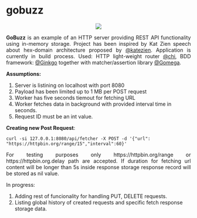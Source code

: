 # gobuzz
<p align="center">
  <img src="https://github.com/egonelbre/gophers/raw/master/.thumb/vector/superhero/gotham.png">
</p>

<p align="justify">
<b>GoBuzz</b> is an example of an HTTP server providing REST API functionality using in-memory storage. Project has been inspired by Kat Zien speech about 
hex-domain architecture proposed by <a href="https://github.com/katzien/go-structure-examples">@katezien</a>. Application is currently
in build process. Used: HTTP light-weight router <a href="https://github.com/go-chi/chi">@chi</a>, BDD framework: <a href="https://onsi.github.io/ginkgo/">@Ginkgo</a> together with matcher/assertion library <a href="https://onsi.github.io/gomega/">@Gomega</a>.
</p>

<b>Assumptions:</b>
<ol>
<li>Server is listining on localhost with port 8080</li>
<li>Payload has been limited up to 1 MB per POST request</li>
<li>Worker has five seconds tiemout for fetching URL</li>
<li>Worker fetches data in background with provided interval time in seconds.</li>
<li>Request ID must be an int value.</li>
</ol>


<b>Creating new Post Request</b>:

```curl -si 127.0.0.1:8080/api/fetcher -X POST -d '{"url": "https://httpbin.org/range/15","interval":60}'```

<p align="justify">
For testing purposes only https://httpbin.org/range or https://httpbin.org.delay path are accepted. If duration for fetching
url content will be longer than 5s inside response storage response record will be stored as nil value.</p>

In progress:
<ol>
<li>Adding rest of funcionality for handling PUT, DELETE requests.</li>
<li>Listing global history of created requests and specific fetch response storage data.</li>
</ol>
